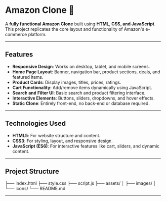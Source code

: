 # Amazon Clone 🛒

A **fully functional Amazon Clone** built using **HTML, CSS, and JavaScript**.  
This project replicates the core layout and functionality of Amazon's e-commerce platform.

---

## Features
- **Responsive Design**: Works on desktop, tablet, and mobile screens.
- **Home Page Layout**: Banner, navigation bar, product sections, deals, and featured items.
- **Product Cards**: Display images, titles, prices, ratings.
- **Cart Functionality**: Add/remove items dynamically using JavaScript.
- **Search and Filter UI**: Basic search and product filtering interface.
- **Interactive Elements**: Buttons, sliders, dropdowns, and hover effects.
- **Static Clone**: Entirely front-end, no back-end or database required.

---

## Technologies Used
- **HTML5**: For website structure and content.
- **CSS3**: For styling, layout, and responsive design.
- **JavaScript (ES6)**: For interactive features like cart, sliders, and dynamic content.

---

## Project Structure
├── index.html
├── style.css
├── script.js
├── assets/
│ ├── images/
│ └── icons/
└── README.md

---
